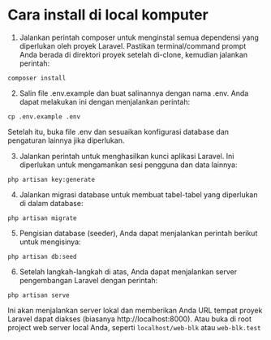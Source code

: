 # Cara install di local komputer

1. Jalankan perintah composer untuk menginstal semua dependensi yang diperlukan oleh proyek Laravel. Pastikan terminal/command prompt Anda berada di direktori proyek setelah di-clone, kemudian jalankan perintah:
```
composer install
```

2. Salin file .env.example dan buat salinannya dengan nama .env. Anda dapat melakukan ini dengan menjalankan perintah:
```
cp .env.example .env
```
Setelah itu, buka file .env dan sesuaikan konfigurasi database dan pengaturan lainnya jika diperlukan.

3. Jalankan perintah untuk menghasilkan kunci aplikasi Laravel. Ini diperlukan untuk mengamankan sesi pengguna dan data lainnya:
```
php artisan key:generate
```

4. Jalankan migrasi database untuk membuat tabel-tabel yang diperlukan di dalam database:
```
php artisan migrate
```

5. Pengisian database (seeder), Anda dapat menjalankan perintah berikut untuk mengisinya:
```
php artisan db:seed
```
6. Setelah langkah-langkah di atas, Anda dapat menjalankan server pengembangan Laravel dengan perintah:
```
php artisan serve
```
Ini akan menjalankan server lokal dan memberikan Anda URL tempat proyek Laravel dapat diakses (biasanya http://localhost:8000).
Atau buka di root project web server local Anda, seperti `localhost/web-blk` atau `web-blk.test`
